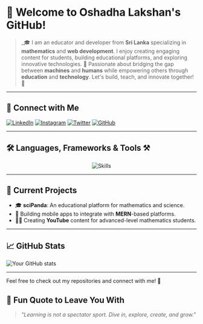 # 🐼 Welcome to Oshadha Lakshan's GitHub!  

> _🎓 I am an educator and developer from **Sri Lanka** specializing in **mathematics** and **web development**. I enjoy creating engaging content for students, building educational platforms, and exploring innovative technologies. 🌟 Passionate about bridging the gap between **machines** and **humans** while empowering others through **education** and **technology**. Let's build, teach, and innovate together! 🚀 

---

## 🔗 Connect with Me

[![LinkedIn](https://skillicons.dev/icons?i=linkedin)](https://www.linkedin.com/in/oshadha-lakshan)    [![Instagram](https://skillicons.dev/icons?i=instagram)](https://www.instagram.com/oshadha.lakshan.7)    [![Twitter](https://skillicons.dev/icons?i=twitter)](https://twitter.com/oshadha.lakshan.7)    [![GitHub](https://skillicons.dev/icons?i=github)](https://github.com/oshadhalakshan)

---

## 🛠️ **Languages, Frameworks & Tools** ⚒️  

<div align="center">
  <img src="https://skillicons.dev/icons?i=html,css,js,react,redux,nodejs,express,tailwind,bootstrap,python,django,mongodb,mysql,postgres,docker,git,github,heroku,linux,figma,vscode&perline=15" alt="Skills" />
</div>

---

## 🌱 Current Projects

- 🎓 **sciPanda**: An educational platform for mathematics and science.
- 📱 Building mobile apps to integrate with **MERN**-based platforms.
- 🧑‍🏫 Creating **YouTube** content for advanced-level mathematics students.

---

## 📈 GitHub Stats

![Your GitHub stats](https://github-readme-stats.vercel.app/api?username=oshadhalakshan&show_icons=true&theme=radical)  

---

Feel free to check out my repositories and connect with me! 🚀


## 🌟 **Fun Quote to Leave You With**  

> _"Learning is not a spectator sport. Dive in, explore, create, and grow."_  
